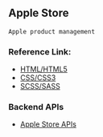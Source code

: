 
## Apple Store ##
`
Apple product management
`

### Reference Link: ###
- [HTML/HTML5](https://www.w3schools.com/html/)
- [CSS/CSS3](https://www.w3schools.com/css/)
- [SCSS/SASS](https://sass-lang.com/documentation)

### Backend APIs ###
* [Apple Store APIs](https://github.com/Bacdong/applestore_dotnet_core)
